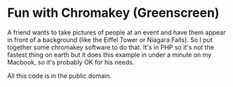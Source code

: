 Fun with Chromakey (Greenscreen)
==

A friend wants to take pictures of people at an event and
have them appear in front of a background (like the Eiffel
Tower or Niagara Falls). So I put together some chromakey
software to do that. It's in PHP so it's not the fastest
thing on earth but it does this example in under a minute
on my Macbook, so it's probably OK for his needs.

All this code is in the public domain.
